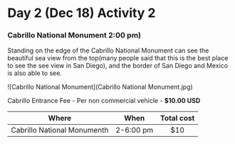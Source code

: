 # Day 2 (Dec 18) Activity 2
### Cabrillo National Monument 2:00 pm)

Standing on the edge of the Cabrillo National Monument can see the beautiful sea view from the top(many people said that this is the best place to see the see view in San Diego), and the border of San Diego and Mexico is also able to see.

![Cabrillo National Monument](Cabrillo National Monument.jpg)

Cabrillo Entrance Fee - Per non commercial vehicle - **$10.00 USD**

|Where                      |When     |Total cost|
|:-------------------------:|:-------:|:--------:|
|Cabrillo National Monumenth|2-6:00 pm|   $10    |   
